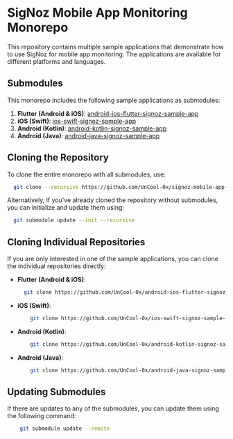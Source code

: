 # SigNoz Mobile App Monitoring Monorepo

This repository contains multiple sample applications that demonstrate how to use SigNoz for mobile app monitoring. The applications are available for different platforms and languages.

## Submodules

This monorepo includes the following sample applications as submodules:

1. **Flutter (Android & iOS)**: [android-ios-flutter-signoz-sample-app](https://github.com/UnCool-0x/android-ios-flutter-signoz-sample-app)
2. **iOS (Swift)**: [ios-swift-signoz-sample-app](https://github.com/UnCool-0x/ios-swift-signoz-sample-app)
3. **Android (Kotlin)**: [android-kotlin-signoz-sample-app](https://github.com/UnCool-0x/android-kotlin-signoz-sample-app)
4. **Android (Java)**: [android-java-signoz-sample-app](https://github.com/UnCool-0x/android-java-signoz-sample-app)

## Cloning the Repository

To clone the entire monorepo with all submodules, use:
  ```bash
    git clone --recursive https://github.com/UnCool-0x/signoz-mobile-app-monitoring-monorepo
  ```

Alternatively, if you've already cloned the repository without submodules, you can initialize and update them using:
  ```bash
    git submodule update --init --recursive
```

## Cloning Individual Repositories

If you are only interested in one of the sample applications, you can clone the individual repositories directly:

- **Flutter (Android & iOS)**:
    ```bash
      git clone https://github.com/UnCool-0x/android-ios-flutter-signoz-sample-app
    ```
    
- **iOS (Swift)**:
  ```bash
      git clone https://github.com/UnCool-0x/ios-swift-signoz-sample-app
  ```
  
- **Android (Kotlin)**:
  ```bash
      git clone https://github.com/UnCool-0x/android-kotlin-signoz-sample-app

  ```
- **Android (Java)**:
  ```bash
      git clone https://github.com/UnCool-0x/android-java-signoz-sample-app
  ```

## Updating Submodules

If there are updates to any of the submodules, you can update them using the following command:

```bash
    git submodule update --remote
```
